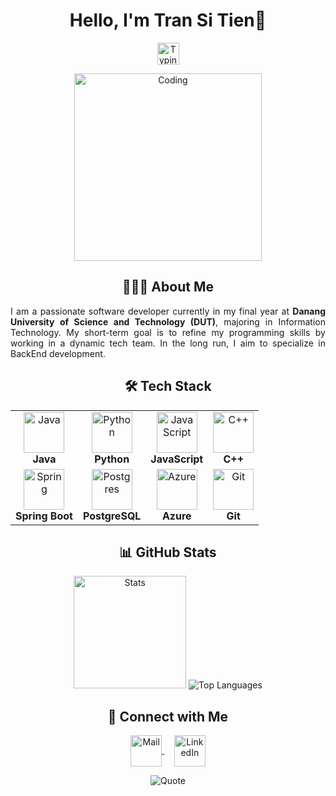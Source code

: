 <h1 align="center">Hello, I'm Tran Si Tien👋</h1>

<p align="center">
   <img src="https://readme-typing-svg.demolab.com?font=Roboto+Slab&color=%237E3ACE&size=30&center=true&vCenter=true&width=450&duration=1500&pause=1000&lines=Software+Developer;Backend+Engineer;Cloud+Enthusiast" width="auto" height="35" alt="Typing"/>
</p>

<p align="center">
  <img src="https://res.cloudinary.com/dry07iyvo/image/upload/v1735366890/coding_utrxxa.gif" width="300" height="auto" alt="Coding"/>
</p>

<h2 align="center">👨🏻‍💻 About Me</h2>
<p align="justify">
  I am a passionate software developer currently in my final year at <b>Danang University of Science and Technology (DUT)</b>, majoring in Information Technology. 
  My short-term goal is to refine my programming skills by working in a dynamic tech team. In the long run, I aim to specialize in BackEnd development. 
</p>

<h2 align="center">🛠️ Tech Stack</h2>
<table align="center">
<tr>
   <td align="center"><img src="https://cdn.worldvectorlogo.com/logos/java-14.svg" width="65" height="65" alt="Java"/><br><b>Java</b></td>
   <td align="center"><img src="https://cdn.worldvectorlogo.com/logos/python-5.svg" width="65" height="65" alt="Python"/><br><b>Python</b></td>
   <td align="center"><img src="https://cdn.worldvectorlogo.com/logos/logo-javascript.svg" width="65" height="65" alt="JavaScript"/><br><b>JavaScript</b></td>
   <td align="center"><img src="https://cdn.worldvectorlogo.com/logos/c-1.svg" width="65" height="65" alt="C++"/><br><b>C++</b></td>
</tr>
<tr>
   <td align="center"><img src="https://cdn.worldvectorlogo.com/logos/spring-3.svg" width="65" height="65" alt="Spring"/><br><b>Spring Boot</b></td>
   <td align="center"><img src="https://cdn.worldvectorlogo.com/logos/postgresql.svg" width="65" height="65" alt="Postgres"/><br><b>PostgreSQL</b></td>
   <td align="center"><img src="https://cdn.worldvectorlogo.com/logos/azure-1.svg" width="65" height="65" alt="Azure"/><br><b>Azure</b></td>
   <td align="center"><img src="https://cdn.worldvectorlogo.com/logos/git-icon.svg" width="65" height="65" alt="Git"/><br><b>Git</b></td>
</tr>
</table>

<h2 align="center">📊 GitHub Stats</h2>
<div align="center">
  <img src="http://github-profile-summary-cards.vercel.app/api/cards/stats?username=transitien&theme=transparent" height="180em" alt="Stats"/>
  <img src="https://github-readme-stats.vercel.app/api/top-langs?username=transitien&layout=compact&theme=transparent" alt="Top Languages"/>
</div>

<h2 align="center">🔗 Connect with Me</h2>
<p align="center">
  <a href="mailto:tientransidh@gmail.com">
    <img align="center" src="https://cdn.worldvectorlogo.com/logos/official-gmail-icon-2020-.svg" width="50" height="50" alt="Mail" />
  </a>
  &nbsp;&nbsp;&nbsp;
  <a href="https://www.linkedin.com/in/tran-si-tien-754650276/">
    <img align="center" src="https://cdn.worldvectorlogo.com/logos/linkedin-icon-3.svg" width="50" height="50" alt="LinkedIn"/>
  </a>
</p>

<p align="center">
  <img src="https://quotes-github-readme.vercel.app/api?type=horizontal&theme=transparent" alt="Quote"/>
</p>
